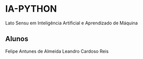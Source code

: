 # IA-PYTHON
Lato Sensu em Inteligência Artificial e Aprendizado de Máquina

## Alunos
Felipe Antunes de Almeida
Leandro Cardoso Reis
